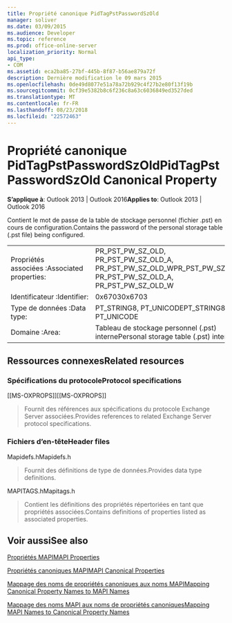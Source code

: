 ```yaml
---
title: Propriété canonique PidTagPstPasswordSzOld
manager: soliver
ms.date: 03/09/2015
ms.audience: Developer
ms.topic: reference
ms.prod: office-online-server
localization_priority: Normal
api_type:
- COM
ms.assetid: eca2ba85-27bf-445b-8f87-b56ae879a72f
description: Dernière modification le 09 mars 2015
ms.openlocfilehash: 0de49d8077e51a78a72b929c4f27b2e80f13f19b
ms.sourcegitcommit: 0cf39e5382b8c6f236c8a63c6036849ed3527ded
ms.translationtype: MT
ms.contentlocale: fr-FR
ms.lasthandoff: 08/23/2018
ms.locfileid: "22572463"
---
```

# <a name="pidtagpstpasswordszold-canonical-property"></a><span data-ttu-id="a7fc5-103">Propriété canonique PidTagPstPasswordSzOld</span><span class="sxs-lookup"><span data-stu-id="a7fc5-103">PidTagPstPasswordSzOld Canonical Property</span></span>

  
  
<span data-ttu-id="a7fc5-104">**S’applique à**: Outlook 2013 | Outlook 2016</span><span class="sxs-lookup"><span data-stu-id="a7fc5-104">**Applies to**: Outlook 2013 | Outlook 2016</span></span> 
  
<span data-ttu-id="a7fc5-105">Contient le mot de passe de la table de stockage personnel (fichier .pst) en cours de configuration.</span><span class="sxs-lookup"><span data-stu-id="a7fc5-105">Contains the password of the personal storage table (.pst file) being configured.</span></span>
  
|||
|:-----|:-----|
|<span data-ttu-id="a7fc5-106">Propriétés associées :</span><span class="sxs-lookup"><span data-stu-id="a7fc5-106">Associated properties:</span></span>  <br/> |<span data-ttu-id="a7fc5-107">PR_PST_PW_SZ_OLD, PR_PST_PW_SZ_OLD_A, PR_PST_PW_SZ_OLD_W</span><span class="sxs-lookup"><span data-stu-id="a7fc5-107">PR_PST_PW_SZ_OLD, PR_PST_PW_SZ_OLD_A, PR_PST_PW_SZ_OLD_W</span></span>  <br/> |
|<span data-ttu-id="a7fc5-108">Identificateur :</span><span class="sxs-lookup"><span data-stu-id="a7fc5-108">Identifier:</span></span>  <br/> |<span data-ttu-id="a7fc5-109">0x6703</span><span class="sxs-lookup"><span data-stu-id="a7fc5-109">0x6703</span></span>  <br/> |
|<span data-ttu-id="a7fc5-110">Type de données :</span><span class="sxs-lookup"><span data-stu-id="a7fc5-110">Data type:</span></span>  <br/> |<span data-ttu-id="a7fc5-111">PT_STRING8, PT_UNICODE</span><span class="sxs-lookup"><span data-stu-id="a7fc5-111">PT_STRING8, PT_UNICODE</span></span>  <br/> |
|<span data-ttu-id="a7fc5-112">Domaine :</span><span class="sxs-lookup"><span data-stu-id="a7fc5-112">Area:</span></span>  <br/> |<span data-ttu-id="a7fc5-113">Tableau de stockage personnel (.pst) interne</span><span class="sxs-lookup"><span data-stu-id="a7fc5-113">Personal storage table (.pst) internal</span></span>  <br/> |
   
## <a name="related-resources"></a><span data-ttu-id="a7fc5-114">Ressources connexes</span><span class="sxs-lookup"><span data-stu-id="a7fc5-114">Related resources</span></span>

### <a name="protocol-specifications"></a><span data-ttu-id="a7fc5-115">Spécifications du protocole</span><span class="sxs-lookup"><span data-stu-id="a7fc5-115">Protocol specifications</span></span>

<span data-ttu-id="a7fc5-116">[[MS-OXPROPS]]</span><span class="sxs-lookup"><span data-stu-id="a7fc5-116">[[MS-OXPROPS]]</span></span> 
  
> <span data-ttu-id="a7fc5-117">Fournit des références aux spécifications du protocole Exchange Server associées.</span><span class="sxs-lookup"><span data-stu-id="a7fc5-117">Provides references to related Exchange Server protocol specifications.</span></span>
    
### <a name="header-files"></a><span data-ttu-id="a7fc5-118">Fichiers d’en-tête</span><span class="sxs-lookup"><span data-stu-id="a7fc5-118">Header files</span></span>

<span data-ttu-id="a7fc5-119">Mapidefs.h</span><span class="sxs-lookup"><span data-stu-id="a7fc5-119">Mapidefs.h</span></span>
  
> <span data-ttu-id="a7fc5-120">Fournit des définitions de type de données.</span><span class="sxs-lookup"><span data-stu-id="a7fc5-120">Provides data type definitions.</span></span>
    
<span data-ttu-id="a7fc5-121">MAPITAGS.h</span><span class="sxs-lookup"><span data-stu-id="a7fc5-121">Mapitags.h</span></span>
  
> <span data-ttu-id="a7fc5-122">Contient les définitions des propriétés répertoriées en tant que propriétés associées.</span><span class="sxs-lookup"><span data-stu-id="a7fc5-122">Contains definitions of properties listed as associated properties.</span></span>
    
## <a name="see-also"></a><span data-ttu-id="a7fc5-123">Voir aussi</span><span class="sxs-lookup"><span data-stu-id="a7fc5-123">See also</span></span>



[<span data-ttu-id="a7fc5-124">Propriétés MAPI</span><span class="sxs-lookup"><span data-stu-id="a7fc5-124">MAPI Properties</span></span>](mapi-properties.md)
  
[<span data-ttu-id="a7fc5-125">Propriétés canoniques MAPI</span><span class="sxs-lookup"><span data-stu-id="a7fc5-125">MAPI Canonical Properties</span></span>](mapi-canonical-properties.md)
  
[<span data-ttu-id="a7fc5-126">Mappage des noms de propriétés canoniques aux noms MAPI</span><span class="sxs-lookup"><span data-stu-id="a7fc5-126">Mapping Canonical Property Names to MAPI Names</span></span>](mapping-canonical-property-names-to-mapi-names.md)
  
[<span data-ttu-id="a7fc5-127">Mappage des noms MAPI aux noms de propriétés canoniques</span><span class="sxs-lookup"><span data-stu-id="a7fc5-127">Mapping MAPI Names to Canonical Property Names</span></span>](mapping-mapi-names-to-canonical-property-names.md)


